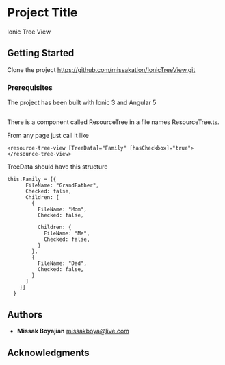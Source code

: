# Project Title

Ionic Tree View

## Getting Started

Clone the project https://github.com/missakation/IonicTreeView.git

### Prerequisites

The project has been built with Ionic 3 and Angular 5

## 

There is a component called ResourceTree in a file names ResourceTree.ts.

From any page just call it like 

```
<resource-tree-view [TreeData]="Family" [hasCheckbox]="true"></resource-tree-view>
```

TreeData should have this structure

```
this.Family = [{
      FileName: "GrandFather",
      Checked: false,
      Children: [
        {
          FileName: "Mom",
          Checked: false,

          Children: {
            FileName: "Me",
            Checked: false,
          }
        },
        {
          FileName: "Dad",
          Checked: false,
        }
      ]
    }]
  }
```

## Authors

* **Missak Boyajian** missakboya@live.com

## Acknowledgments
